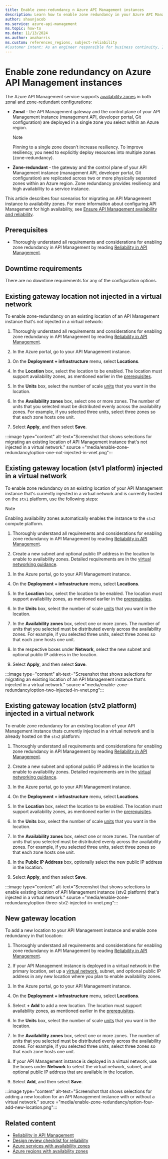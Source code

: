 ```yaml
---
title: Enable zone-redundancy n Azure API Management instances
description: Learn how to enable zone redundancy in your Azure API Management instances.
author: shaunjacob 
ms.service: azure-api-management
ms.topic: how-to
ms.date: 11/13/2024
ms.author: anaharris
ms.custom: references_regions, subject-reliability
#Customer intent: As an engineer responsible for business continuity, I want to learn how to enable zone redundancy for my Azure API Management instances. 
---
```


# Enable zone redundancy on Azure API Management instances

The Azure API Management service supports [availability zones](../reliability/availability-zones-overview.md) in both zonal and zone-redundant configurations:

* **Zonal** - the API Management gateway and the control plane of your API Management instance (management API, developer portal, Git configuration) are deployed in a single zone you select within an Azure region.

    > [!NOTE] 
    > Pinning to a single zone doesn’t increase resiliency. To improve resiliency, you need to explicitly deploy resources into multiple zones (zone-redundancy). 

* **Zone-redundant** - the gateway and the control plane of your API Management instance (management API, developer portal, Git configuration) are replicated across two or more physically separated zones within an Azure region. Zone redundancy provides resiliency and high availability to a service instance.

This article describes four scenarios for migrating an API Management instance to availability zones. For more information about configuring API Management for high availability, see [Ensure API Management availability and reliability](../api-management/high-availability.md).

## Prerequisites

* Thoroughly understand all requirements and considerations for enabling zone redundancy in API Management by reading [Reliability in API Management](/azure/reliability/reliability-api-management).

## Downtime requirements

There are no downtime requirements for any of the configuration options.

## Existing gateway location not injected in a virtual network

To enable zone-redundancy on an existing location of an API Management instance that's not injected in a virtual network:

1. Thoroughly understand all requirements and considerations for enabling zone redundancy in API Management by reading [Reliability in API Management](/azure/reliability/reliability-api-management).

1. In the Azure portal, go to your API Management instance.

1. On the **Deployment + infrastructure** menu, select **Locations**.

1. In the **Location** box, select the location to be enabled. The location must support availability zones, as mentioned earlier in the [prerequisites](#prerequisites).

1. In the **Units** box, select the number of scale [units](../api-management/upgrade-and-scale.md) that you want in the location.

1. In the **Availability zones** box, select one or more zones. The number of units that you selected must be distributed evenly across the availability zones. For example, if you selected three units, select three zones so that each zone hosts one unit.

1. Select **Apply**, and then select **Save**.

:::image type="content" alt-text="Screenshot that shows selections for migrating an existing location of API Management instance that's not injected in a virtual network." source ="media/enable-zone-redundancy/option-one-not-injected-in-vnet.png":::

## Existing gateway location (stv1 platform) injected in a virtual network

To enable zone redundancy on an existing location of your API Management instance that's currently injected in a virtual network and is currently hosted on the `stv1` platform, use the following steps:

>[!NOTE] 
Enabling availability zones automatically enables the instance to the `stv2` compute platform.

1. Thoroughly understand all requirements and considerations for enabling zone redundancy in API Management by reading [Reliability in API Management](/azure/reliability/reliability-api-management).

1. Create a new subnet and optional public IP address in the location to enable to availability zones. Detailed requirements are in the [virtual networking guidance](../api-management/api-management-using-with-vnet.md?tabs=stv2#prerequisites).

1. In the Azure portal, go to your API Management instance.

1. On the **Deployment + infrastructure** menu, select **Locations**.

1. In the **Location** box, select the location to be enabled. The location must support availability zones, as mentioned earlier in the [prerequisites](#prerequisites).

1. In the **Units** box, select the number of scale [units](../api-management/upgrade-and-scale.md) that you want in the location.

1. In the **Availability zones** box, select one or more zones. The number of units that you selected must be distributed evenly across the availability zones. For example, if you selected three units, select three zones so that each zone hosts one unit.

1. In the respective boxes under **Network**, select the new subnet and optional public IP address in the location.

1. Select **Apply**, and then select **Save**.

:::image type="content" alt-text="Screenshot that shows selections for migrating an existing location of an API Management instance that's injected in a virtual network." source ="media/enable-zone-redundancy/option-two-injected-in-vnet.png":::

## Existing gateway location (stv2 platform) injected in a virtual network

To enable zone redundancy for an existing location of your API Management instance thats currently injected in a virtual network and is already hosted on the `stv2` platform:

1. Thoroughly understand all requirements and considerations for enabling zone redundancy in API Management by reading [Reliability in API Management](/azure/reliability/reliability-api-management).

1. Create a new subnet and optional public IP address in the location to enable to availability zones. Detailed requirements are in the [virtual networking guidance](../api-management/api-management-using-with-vnet.md?tabs=stv2#prerequisites).

1. In the Azure portal, go to your API Management instance.

1. On the **Deployment + infrastructure** menu, select **Locations**.

1. In the **Location** box, select the location to be enabled. The location must support availability zones, as mentioned earlier in the [prerequisites](#prerequisites).

1. In the **Units** box, select the number of scale [units](../api-management/upgrade-and-scale.md) that you want in the location.

1. In the **Availability zones** box, select one or more zones. The number of units that you selected must be distributed evenly across the availability zones. For example, if you selected three units, select three zones so that each zone hosts one unit.

1. In the **Public IP Address** box, optionally select the new public IP address in the location.

1. Select **Apply**, and then select **Save**.

:::image type="content" alt-text="Screenshot that shows selections to enable existing location of API Management instance (stv2 platform) that's injected in a virtual network." source ="media/enable-zone-redundancy/option-three-stv2-injected-in-vnet.png":::

## New gateway location

To add a new location to your API Management instance and enable zone redundancy in that location:

1. Thoroughly understand all requirements and considerations for enabling zone redundancy in API Management by reading [Reliability in API Management](/azure/reliability/reliability-api-management).

1. If your API Management instance is deployed in a virtual network in the primary location, set up a [virtual network](../api-management/api-management-using-with-vnet.md?tabs=stv2), subnet, and optional public IP address in any new location where you plan to enable availability zones.

1. In the Azure portal, go to your API Management instance.

1. On the **Deployment + infrastructure** menu, select **Locations**.

1. Select **+ Add** to add a new location. The location must support availability zones, as mentioned earlier in the [prerequisites](#prerequisites).

1. In the **Units** box, select the number of scale [units](../api-management/upgrade-and-scale.md) that you want in the location.

1. In the **Availability zones** box, select one or more zones. The number of units that you selected must be distributed evenly across the availability zones. For example, if you selected three units, select three zones so that each zone hosts one unit.

1. If your API Management instance is deployed in a virtual network, use the boxes under **Network** to select the virtual network, subnet, and optional public IP address that are available in the location.

1. Select **Add**, and then select **Save**.

:::image type="content" alt-text="Screenshot that shows selections for adding a new location for an API Management instance with or without a virtual network." source ="media/enable-zone-redundancy/option-four-add-new-location.png":::

## Related content

* [Reliability in API Management](/azure/reliability/reliability-api-management)
* [Design review checklist for reliability](/azure/architecture/framework/resiliency/app-design)
* [Azure services with availability zones](/azure/reliability/availability-zones-service-support)
* [Azure regions with availability zones](/azure/reliability/availability-zones-region-support)
